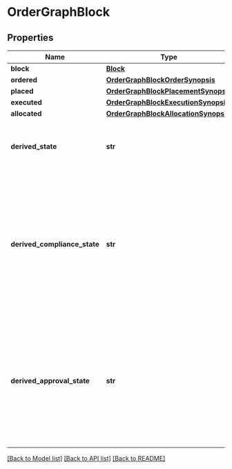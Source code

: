 # OrderGraphBlock


## Properties
Name | Type | Description | Notes
------------ | ------------- | ------------- | -------------
**block** | [**Block**](Block.md) |  | 
**ordered** | [**OrderGraphBlockOrderSynopsis**](OrderGraphBlockOrderSynopsis.md) |  | 
**placed** | [**OrderGraphBlockPlacementSynopsis**](OrderGraphBlockPlacementSynopsis.md) |  | 
**executed** | [**OrderGraphBlockExecutionSynopsis**](OrderGraphBlockExecutionSynopsis.md) |  | 
**allocated** | [**OrderGraphBlockAllocationSynopsis**](OrderGraphBlockAllocationSynopsis.md) |  | 
**derived_state** | **str** | A simple description of the overall state of a block. | 
**derived_compliance_state** | **str** | The overall compliance state of a block, derived from the block&#39;s orders. Possible values are &#39;Pending&#39;, &#39;Failed&#39;, &#39;Manually approved&#39; and &#39;Passed&#39;. | 
**derived_approval_state** | **str** | The overall approval state of a block, derived from approval of the block&#39;s orders. Possible values are &#39;Pending&#39;, &#39;Approved&#39; and &#39;Rejected&#39;. | 

[[Back to Model list]](../README.md#documentation-for-models) [[Back to API list]](../README.md#documentation-for-api-endpoints) [[Back to README]](../README.md)


